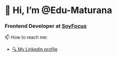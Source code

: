 # 👋 Hi, I’m @Edu-Maturana

### Frontend Developer at [SoyFocus](https://www.soyfocus.com/)

📫 How to reach me:

- [🔍 My Linkedin profile](https://www.linkedin.com/in/eduardo-maturana-c%C3%A1ceres-27561b1b5/)
